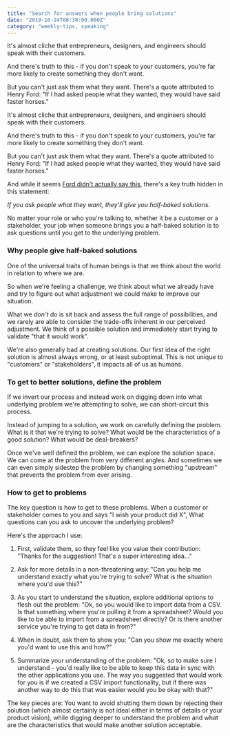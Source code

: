 ```yaml
---
title: "Search for answers when people bring solutions"
date: "2019-10-24T08:38:00.000Z"
category: "weekly-tips, speaking"
---
```


It's almost cliche that entrepreneurs, designers, and engineers should speak with their customers.

And there's truth to this - if you don't speak to your customers, you're far more likely to create something they don't want.

But you can't just ask them what they want. There's a quote attributed to Henry Ford: "If I had asked people what they wanted, they would have said faster horses."

<!-- more --> 
It's almost cliche that entrepreneurs, designers, and engineers should speak with their customers.

And there's truth to this - if you don't speak to your customers, you're far more likely to create something they don't want.

But you can't just ask them what they want. There's a quote attributed to Henry Ford: "If I had asked people what they wanted, they would have said faster horses."

And while it seems [Ford didn't actually say this](https://hbr.org/2011/08/henry-ford-never-said-the-fast), there's a key truth hidden in this statement:

*If you ask people what they want, they'll give you half-baked solutions*.

No matter your role or who you're talking to, whether it be a customer or a stakeholder, your job when someone brings you a half-baked solution is to ask questions until you get to the underlying problem.

### Why people give half-baked solutions

One of the universal traits of human beings is that we think about the world in relation to where we are.

So when we're feeling a challenge, we think about what we already have and try to figure out what adjustment we could make to improve our situation.

What we *don't* do is sit back and assess the full range of possibilities, and we rarely are able to consider the trade-offs inherent in our perceived adjustment. We think of a possible solution and immediately start trying to validate "that it would work".

We're also generally bad at creating solutions. Our first idea of the right solution is almost always wrong, or at least suboptimal.
This is not unique to "customers" or "stakeholders", it impacts all of us as humans.

### To get to better solutions, define the problem

If we invert our process and instead work on digging down into what underlying problem we're attempting to solve, we can short-circuit this process.

Instead of jumping to a solution, we work on carefully defining the problem. What is it that we're trying to solve? What would be the characteristics of a good solution? What would be deal-breakers?

Once we've well defined the problem, we can explore the solution space. We can come at the problem from very different angles. And sometimes we can even simply sidestep the problem by changing something "upstream" that prevents the problem from ever arising.

### How to get to problems

The key question is how to get to these problems. When a customer or stakeholder comes to you and says "I wish your product did X", What questions can you ask to uncover the underlying problem?

Here's the approach I use:

1. First, validate them, so they feel like you value their contribution: "Thanks for the suggestion! That's a super interesting idea..."

2. Ask for more details in a non-threatening way: "Can you help me understand exactly what you're trying to solve? What is the situation where you'd use this?"

3. As you start to understand the situation, explore additional options to flesh out the problem: "Ok, so you would like to import data from a CSV. Is that something where you're pulling it from a spreadsheet? Would you like to be able to import from a spreadsheet directly? Or is there another service you're trying to get data in from?"

4. When in doubt, ask them to show you: "Can you show me exactly where you'd want to use this and how?"

5. Summarize your understanding of the problem: "Ok, so to make sure I understand - you'd really like to be able to keep this data in sync with the other applications you use. The way you suggested that would work for you is if we created a CSV import functionality, but if there was another way to do this that was easier would you be okay with that?"

The key pieces are: You want to avoid shutting them down by rejecting their solution (which almost certainly is not ideal either in terms of details or your product vision), while digging deeper to understand the problem and what are the characteristics that would make another solution acceptable.

